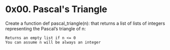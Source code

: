 # 0x00. Pascal's Triangle

Create a function def pascal_triangle(n): that returns a list of lists of integers representing the Pascal’s triangle of n:

	Returns an empty list if n <= 0
	You can assume n will be always an integer
